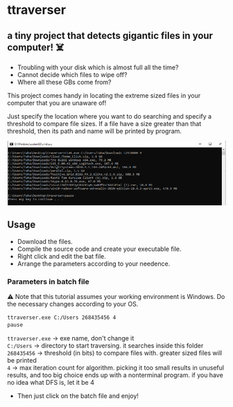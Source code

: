 # ttraverser
## a tiny project that detects gigantic files in your computer! :skull_and_crossbones:


- Troubling with your disk which is almost full all the time?
- Cannot decide which files to wipe off?
- Where all these GBs come from?

This project comes handy in locating the extreme sized files in your computer that you are unaware of!

Just specify the location where you want to do searching and specify a threshold to compare file sizes. If a file have a size greater than that threshold, then its path and name will be printed by program.

![plot](./imgs/ttraverser_ss.png)

## Usage
- Download the files.
- Compile the source code and create your executable file.
- Right click and edit the bat file.
- Arrange the parameters according to your needence.

### Parameters in batch file
:warning: Note that this tutorial assumes your working environment is Windows. Do the necessary changes according to your OS.
```bash
ttraverser.exe C:/Users 268435456 4
pause
```

`ttraverser.exe` -> exe name, don't change it  
`C:/Users` -> directory to start traversing. it searches inside this folder  
`268435456` -> threshold (in bits) to compare files with. greater sized files will be printed  
`4` -> max iteration count for algorithm. picking it too small results in unuseful results, and too big choice ends up with a nonterminal program. if you have no idea what DFS is, let it be 4

- Then just click on the batch file and enjoy!

